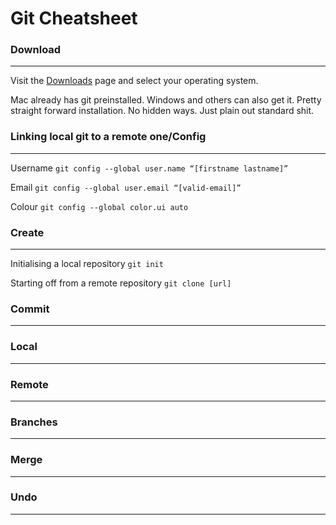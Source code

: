 # Git Cheatsheet

### Download
---
Visit the [Downloads](https://git-scm.com/downloads) page and select your operating system. 

Mac already has git preinstalled. Windows and others can also get it. Pretty straight forward installation. No hidden ways. Just plain out standard shit. 


### Linking local git to a remote one/Config
---
Username
`git config --global user.name “[firstname lastname]”`

Email
`git config --global user.email “[valid-email]”`

Colour
`git config --global color.ui auto`


### Create
---
Initialising a local repository 
`git init`

Starting off from a remote repository
`git clone [url]`


### Commit
---



### Local 
---


### Remote
---


### Branches
---



### Merge
---


### Undo
---


